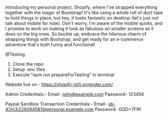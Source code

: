 Introducing my personal project,  Shopify, where I've strapped everything together with the magic of Bootstrap! It's like using a whole roll of duct tape to hold things in place, but hey, it looks fantastic on desktop (let's just not talk about mobile for now). Don't worry, I'm aware of the mobile quirks, and I promise to work on making it look as fabulous on smaller screens as it does on the big ones. So buckle up, embrace the hilarious charm of strapping things with Bootstrap, and get ready for an e-commerce adventure that's both funny and functional!


@Testing

1) Clone the repo
2) Setup .env files
3) Execute "npm run prepareForTesting" in terminal

   

Website live on - https://shopify-jz0j.onrender.com/


Admin Credentials:-
  Email- john@example.com
  Password- 123456

Paypal Sandbox Transaction Credentials:-
  Email- sb-43m3i226094581@personal.example.com
  Password- GQD=7FRf
  


